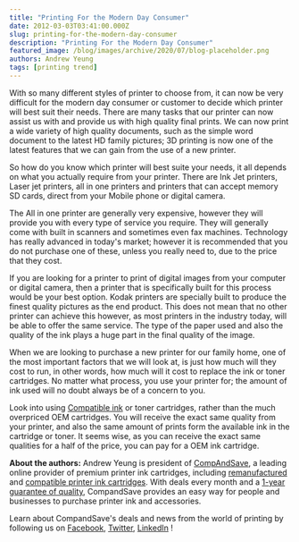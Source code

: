```yaml
---
title: "Printing For the Modern Day Consumer"
date: 2012-03-03T03:41:00.000Z
slug: printing-for-the-modern-day-consumer
description: "Printing For the Modern Day Consumer"
featured_image: /blog/images/archive/2020/07/blog-placeholder.png
authors: Andrew Yeung
tags: [printing trend]
---
```


With so many different styles of printer to choose from, it can now be very difficult for the modern day consumer or customer to decide which printer will best suit their needs. There are many tasks that our printer can now assist us with and provide us with high quality final prints. We can now print a wide variety of high quality documents, such as the simple word document to the latest HD family pictures; 3D printing is now one of the latest features that we can gain from the use of a new printer.

So how do you know which printer will best suite your needs, it all depends on what you actually require from your printer. There are Ink Jet printers, Laser jet printers, all in one printers and printers that can accept memory SD cards, direct from your Mobile phone or digital camera. 

The All in one printer are generally very expensive, however they will provide you with every type of service you require. They will generally come with built in scanners and sometimes even fax machines. Technology has really advanced in today's market; however it is recommended that you do not purchase one of these, unless you really need to, due to the price that they cost. 

If you are looking for a printer to print of digital images from your computer or digital camera, then a printer that is specifically built for this process would be your best option. Kodak printers are specially built to produce the finest quality pictures as the end product. This does not mean that no other printer can achieve this however, as most printers in the industry today, will be able to offer the same service. The type of the paper used and also the quality of the ink plays a huge part in the final quality of the image.

When we are looking to purchase a new printer for our family home, one of the most important factors that we will look at, is just how much will they cost to run, in other words, how much will it cost to replace the ink or toner cartridges. No matter what process, you use your printer for; the amount of ink used will no doubt always be of a concern to you. 

Look into using [Compatible ink](https://www.compandsave.com/) or toner cartridges, rather than the much overpriced OEM cartridges. You will receive the exact same quality from your printer, and also the same amount of prints form the available ink in the cartridge or toner. It seems wise, as you can receive the exact same qualities for a half of the price, you can pay for a OEM ink cartridge.

  
**About the authors:** Andrew Yeung is president of [CompAndSave](https://www.compandsave.com/), a leading online provider of premium printer ink cartridges, including [remanufactured](https://www.compandsave.com/help) and [compatible printer ink cartridges](https://www.compandsave.com/help). With deals every month and a [1-year guarantee of quality](https://www.compandsave.com/help), CompandSave provides an easy way for people and businesses to purchase printer ink and accessories.

Learn about CompandSave's deals and news from the world of printing by following us on [Facebook](https://www.facebook.com/compandsave.ink), [Twitter](https://twitter.com/compandsave), [LinkedIn](https://www.linkedin.com) !